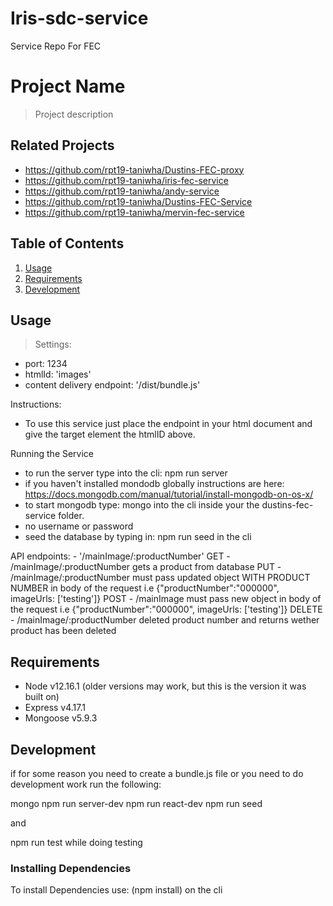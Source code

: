 # Iris-sdc-service
Service Repo For FEC
# Project Name

> Project description

## Related Projects
  - https://github.com/rpt19-taniwha/Dustins-FEC-proxy
  - https://github.com/rpt19-taniwha/iris-fec-service
  - https://github.com/rpt19-taniwha/andy-service
  - https://github.com/rpt19-taniwha/Dustins-FEC-Service
  - https://github.com/rpt19-taniwha/mervin-fec-service

## Table of Contents

1. [Usage](#Usage)
1. [Requirements](#requirements)
1. [Development](#development)

## Usage

> Settings:
  - port: 1234
  - htmlId: 'images'
  - content delivery endpoint: '/dist/bundle.js'

  Instructions:
  - To use this service just place the endpoint in your html document and give the target element the htmlID above.

  Running the Service
  - to run the server type into the cli: npm run server
  - if you haven't installed mondodb globally instructions are here: https://docs.mongodb.com/manual/tutorial/install-mongodb-on-os-x/
  - to start mongodb type: mongo into the cli inside your the dustins-fec-service folder.
  - no username or password
  - seed the database by typing in: npm run seed in the cli

  API endpoints:
    - '/mainImage/:productNumber'
    GET
    - /mainImage/:productNumber gets a product from database
    PUT
    - /mainImage/:productNumber must pass updated object WITH PRODUCT NUMBER in body of the request
    i.e {"productNumber":"000000", imageUrls: ['testing']}
    POST
    - /mainImage must pass new object in body of the request
    i.e {"productNumber":"000000", imageUrls: ['testing']}
    DELETE
    - /mainImage/:productNumber
    deleted product number and returns wether product has been deleted



## Requirements

- Node v12.16.1 (older versions may work, but this is the version it was built on)
- Express v4.17.1
- Mongoose v5.9.3



## Development

if for some reason you need to create a bundle.js file or you need to do development work run the following:

mongo
npm run server-dev
npm run react-dev
npm run seed

and

npm run test while doing testing




### Installing Dependencies
To install Dependencies use: (npm install) on the cli






